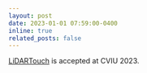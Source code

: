 ```yaml
---
layout: post
date: 2023-01-01 07:59:00-0400
inline: true
related_posts: false
---
```


[LiDARTouch](/publications#bartoccioni2023lidartouch) is accepted at CVIU 2023.
